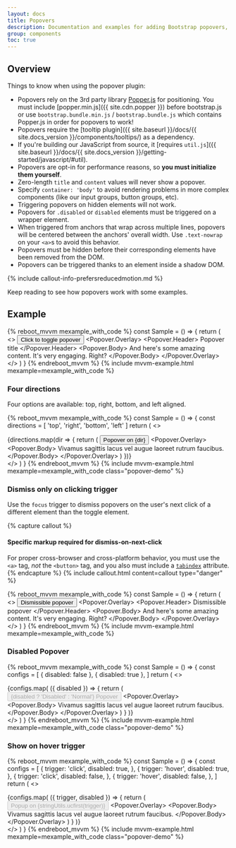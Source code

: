 ```yaml
---
layout: docs
title: Popovers
description: Documentation and examples for adding Bootstrap popovers, like those found in iOS, to any element on your site.
group: components
toc: true
---
```


## Overview

Things to know when using the popover plugin:

- Popovers rely on the 3rd party library [Popper.js](https://popper.js.org/) for positioning. You must include [popper.min.js]({{ site.cdn.popper }}) before bootstrap.js or use `bootstrap.bundle.min.js` / `bootstrap.bundle.js` which contains Popper.js in order for popovers to work!
- Popovers require the [tooltip plugin]({{ site.baseurl }}/docs/{{ site.docs_version }}/components/tooltips/) as a dependency.
- If you're building our JavaScript from source, it [requires `util.js`]({{ site.baseurl }}/docs/{{ site.docs_version }}/getting-started/javascript/#util).
- Popovers are opt-in for performance reasons, so **you must initialize them yourself**.
- Zero-length `title` and `content` values will never show a popover.
- Specify `container: 'body'` to avoid rendering problems in more complex components (like our input groups, button groups, etc).
- Triggering popovers on hidden elements will not work.
- Popovers for `.disabled` or `disabled` elements must be triggered on a wrapper element.
- When triggered from anchors that wrap across multiple lines, popovers will be centered between the anchors' overall width. Use `.text-nowrap` on your `<a>`s to avoid this behavior.
- Popovers must be hidden before their corresponding elements have been removed from the DOM.
- Popovers can be triggered thanks to an element inside a shadow DOM.

{% include callout-info-prefersreducedmotion.md %}

Keep reading to see how popovers work with some examples.

## Example

{% reboot_mvvm mexample_with_code %}
const Sample = () => {
  return (
    <>
      <Popover placement="right">
        <Button size="lg" type="danger">Click to toggle popover</Button>
        <Popover.Overlay>
          <Popover.Header>
            Popover title
          </Popover.Header>
          <Popover.Body>
            And here's some amazing content. It's very engaging. Right?
          </Popover.Body>
        </Popover.Overlay>
      </Popover>
    </>
  )
}
{% endreboot_mvvm %}
{% include mvvm-example.html mexample=mexample_with_code %}

### Four directions

Four options are available: top, right, bottom, and left aligned.

{% reboot_mvvm mexample_with_code %}
const Sample = () => {
  const directions = [ 'top', 'right', 'bottom', 'left' ]
  return (
    <>
      <div class="bd-example-popovers d-flex justify-content-between">
        {directions.map(dir => {
          return (
            <Popover placement={dir}>
              <Button theme="secondary">Popover on {dir}</Button>
              <Popover.Overlay>
                <Popover.Body>
                  Vivamus sagittis lacus vel augue laoreet rutrum faucibus.
                </Popover.Body>
              </Popover.Overlay>
            </Popover>
          )
        })}
      </div>
    </>
  )
}
{% endreboot_mvvm %}
{% include mvvm-example.html mexample=mexample_with_code class="popover-demo" %}

### Dismiss only on clicking trigger

Use the `focus` trigger to dismiss popovers on the user's next click of a different element than the toggle element.

{% capture callout %}
#### Specific markup required for dismiss-on-next-click

For proper cross-browser and cross-platform behavior, you must use the `<a>` tag, _not_ the `<button>` tag, and you also must include a [`tabindex`](https://developer.mozilla.org/en-US/docs/Web/HTML/Global_attributes/tabindex) attribute.
{% endcapture %}
{% include callout.html content=callout type="danger" %}


{% reboot_mvvm mexample_with_code %}
const Sample = () => {
  return (
    <>
      <Popover placement="right" dismissOnClickAway={false}>
        <Button as="a" tabindex="0" size="lg" type="danger">Dismissible popover</Button>
        <Popover.Overlay>
          <Popover.Header>
            Dismissible popover
          </Popover.Header>
          <Popover.Body>
            And here's some amazing content. It's very engaging. Right?
          </Popover.Body>
        </Popover.Overlay>
      </Popover>
    </>
  )
}
{% endreboot_mvvm %}
{% include mvvm-example.html mexample=mexample_with_code %}

### Disabled Popover

{% reboot_mvvm mexample_with_code %}
const Sample = () => {
  const configs = [
    { disabled: false },
    { disabled: true },
  ]
  return (
    <>
      <div class="bd-example-popovers">
        {configs.map(
          ({ disabled }) => {
            return (
              <Popover placement='right'>
                <Button class="mr-2" theme="primary" disabled={disabled}>
                  {disabled ? 'Disabled' : 'Normal'} Popover
                </Button>
                <Popover.Overlay>
                  <Popover.Body>
                    Vivamus sagittis lacus vel augue laoreet rutrum faucibus.
                  </Popover.Body>
                </Popover.Overlay>
              </Popover>
            )
          }
        )}
      </div>
    </>
  )
}
{% endreboot_mvvm %}
{% include mvvm-example.html mexample=mexample_with_code class="popover-demo" %}

### Show on hover trigger

{% reboot_mvvm mexample_with_code %}
const Sample = () => {
  const configs = [
    { trigger: 'click', disabled: true, },
    { trigger: 'hover', disabled: true, },
    { trigger: 'click', disabled: false, },
    { trigger: 'hover', disabled: false, },
  ]
  return (
    <>
      <div class="bd-example-popovers">
        {configs.map(
          ({ trigger, disabled }) => {
            return (
              <Popover placement='right' trigger={trigger} disabled={disabled}>
                <Button class="mr-2" theme="primary" disabled={disabled}>
                  Popup on {stringUtils.ucfirst(trigger)}
                </Button>
                <Popover.Overlay>
                  <Popover.Body>
                    Vivamus sagittis lacus vel augue laoreet rutrum faucibus.
                  </Popover.Body>
                </Popover.Overlay>
              </Popover>
            )
          }
        )}
      </div>
    </>
  )
}
{% endreboot_mvvm %}
{% include mvvm-example.html mexample=mexample_with_code class="popover-demo" %}

